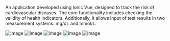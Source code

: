 An application developed using Ionic Vue, designed to track the risk of cardiovascular diseases. 
The core functionality includes checking the validity of health indicators. 
Additionally, it allows input of test results in two measurement systems: mg/dL and mmol/L.

![image](https://github.com/user-attachments/assets/e67a6b16-ff57-466a-9d5b-f67446923ffc)
![image](https://github.com/user-attachments/assets/2f309a5b-f3ff-4964-a3b4-f9eb8b54b961)
![image](https://github.com/user-attachments/assets/5d783769-d781-42e7-91b4-9cdd2aec3399)
![image](https://github.com/user-attachments/assets/74a471bf-90da-4fa7-991b-ea3afeaaefaf)
![image](https://github.com/user-attachments/assets/2a48f991-47a6-484e-8a08-9d91f918890b)










